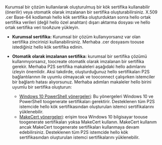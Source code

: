 Kurumsal bir çözüm kullanılarak oluşturulmuş bir kök sertifika kullanabilir (önerilir) veya otomatik olarak imzalanan bir sertifika oluşturabilirsiniz. X.509 .cer Base-64 kodlamalı hello kök sertifika oluşturduktan sonra hello ortak sertifika verileri (değil hello özel anahtarı) dışarı aktarma dosyası ve hello ortak sertifika veri tooAzure yükleyin.

* **Kurumsal sertifika:** Kurumsal bir çözüm kullanıyorsanız var olan sertifika zincirinizi kullanabilirsiniz. Merhaba .cer dosyasını toouse istediğiniz hello kök sertifika edinin.
* **Otomatik olarak imzalanan sertifika:** kurumsal bir sertifika çözümü kullanmıyorsanız, toocreate otomatik olarak imzalanan bir sertifika gerekir. Merhaba P2S sertifika makaleleri aşağıdaki hello adımlarını izleyin önemlidir. Aksi takdirde, oluşturduğunuz hello sertifikaları P2S bağlantılarının ile uyumlu olmayacak ve tooconnect çalışırken istemciler bir bağlantı hatası alıyorsunuz. Merhaba adımları makaleler hello birini uyumlu bir sertifika oluşturun:

  * [Windows 10 PowerShell yönergeleri](../articles/vpn-gateway/vpn-gateway-certificates-point-to-site.md): Bu yönergeleri Windows 10 ve PowerShell toogenerate sertifikaları gerektirir. Desteklenen tüm P2S istemcide hello kök sertifikasından oluşturulan istemci sertifikalarını yüklenebilir.
  * [MakeCert yönergeleri](../articles/vpn-gateway/vpn-gateway-certificates-point-to-site-makecert.md): erişim tooa Windows 10 bilgisayar toouse toogenerate sertifikaları yoksa MakeCert kullanın. MakeCert kullanım ancak MakeCert toogenerate sertifikaları kullanmaya devam edebilirsiniz. Desteklenen tüm P2S istemcide hello kök sertifikasından oluşturulan istemci sertifikalarını yüklenebilir.
